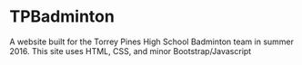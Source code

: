 # TPBadminton

A website built for the Torrey Pines High School Badminton team in summer 2016.
This site uses HTML, CSS, and minor Bootstrap/Javascript
